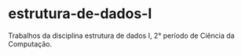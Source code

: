 # estrutura-de-dados-I
Trabalhos da disciplina estrutura de dados I, 2° período de Ciência da Computação.
